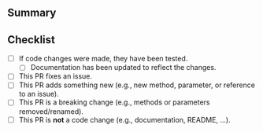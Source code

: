 ## Summary

<!-- What is this pull request for? Does it fix any issues? -->

## Checklist

<!-- Put an x inside [ ] to check it, like so: [x] -->

- [ ] If code changes were made, they have been tested.
    - [ ] Documentation has been updated to reflect the changes.
- [ ] This PR fixes an issue.
- [ ] This PR adds something new (e.g., new method, parameter, or reference to an issue).
- [ ] This PR is a breaking change (e.g., methods or parameters removed/renamed).
- [ ] This PR is **not** a code change (e.g., documentation, README, ...).